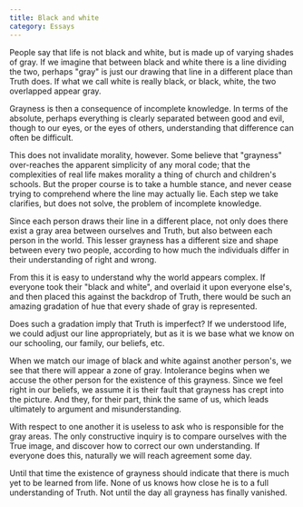 ```yaml
---
title: Black and white
category: Essays
---
```


People say that life is not black and white, but is made up of varying
shades of gray.  If we imagine that between black and white there is a
line dividing the two, perhaps "gray" is just our drawing that line in a
different place than Truth does.  If what we call white is really black,
or black, white, the two overlapped appear gray.

Grayness is then a consequence of incomplete knowledge.  In terms of the
absolute, perhaps everything is clearly separated between good and evil,
though to our eyes, or the eyes of others, understanding that difference
can often be difficult.

This does not invalidate morality, however.  Some believe that
"grayness" over-reaches the apparent simplicity of any moral code; that
the complexities of real life makes morality a thing of church and
children's schools.  But the proper course is to take a humble stance,
and never cease trying to comprehend where the line may actually lie.
Each step we take clarifies, but does not solve, the problem of
incomplete knowledge.

Since each person draws their line in a different place, not only does
there exist a gray area between ourselves and Truth, but also between
each person in the world.  This lesser grayness has a different size and
shape between every two people, according to how much the individuals
differ in their understanding of right and wrong.

From this it is easy to understand why the world appears complex.  If
everyone took their "black and white", and overlaid it upon everyone
else's, and then placed this against the backdrop of Truth, there would
be such an amazing gradation of hue that every shade of gray is
represented.

Does such a gradation imply that Truth is imperfect?  If we understood
life, we could adjust our line appropriately, but as it is we base what
we know on our schooling, our family, our beliefs, etc.

When we match our image of black and white against another person's, we
see that there will appear a zone of gray.  Intolerance begins when we
accuse the other person for the existence of this grayness.  Since we
feel right in our beliefs, we assume it is their fault that grayness has
crept into the picture.  And they, for their part, think the same of us,
which leads ultimately to argument and misunderstanding.

With respect to one another it is useless to ask who is responsible for
the gray areas.  The only constructive inquiry is to compare ourselves
with the True image, and discover how to correct our own understanding.
If everyone does this, naturally we will reach agreement some day.

Until that time the existence of grayness should indicate that there is
much yet to be learned from life.  None of us knows how close he is to a
full understanding of Truth.  Not until the day all grayness has finally
vanished.


